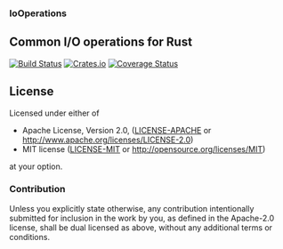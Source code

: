 ### IoOperations
## Common I/O operations for Rust

[![Build Status](https://travis-ci.org/Techern/IoOperations-RS.svg?branch=master)](https://travis-ci.org/Techern/IoOperations-RS)  [![Crates.io](https://img.shields.io/crates/v/io_operations.svg)](https://crates.io/crates/io_operations)
[![Coverage Status](https://coveralls.io/repos/Techern/IoOperations-RS/badge.svg?branch=master&service=github)](https://coveralls.io/github/Techern/IoOperations-RS?branch=master)


## License

Licensed under either of

 * Apache License, Version 2.0, ([LICENSE-APACHE](LICENSE-APACHE) or http://www.apache.org/licenses/LICENSE-2.0)
 * MIT license ([LICENSE-MIT](LICENSE-MIT) or http://opensource.org/licenses/MIT)

at your option.

### Contribution

Unless you explicitly state otherwise, any contribution intentionally
submitted for inclusion in the work by you, as defined in the Apache-2.0
license, shall be dual licensed as above, without any additional terms or
conditions.

